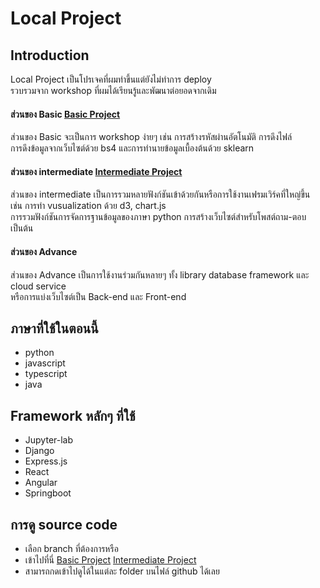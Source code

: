 # Local Project

## Introduction
Local Project เป็นโปรเจคที่ผมทำขึ้นแต่ยังไม่ทำการ deploy <br />
รวบรวมจาก workshop ที่ผมได้เรียนรู้และพัฒนาต่อยอดจากเดิม <br />

#### ส่วนของ Basic [Basic Project](https://github.com/yoobukung/local_project/tree/basic)
ส่วนของ Basic จะเป็นการ workshop ง่ายๆ เช่น การสร้างรหัสผ่านอัตโนมัติ การดึงไฟล์ <br />
การดึงข้อมูลจากเว็บไซต์ด้วย bs4 และการทำนายข้อมูลเบื้องต้นด้วย sklearn <br />

#### ส่วนของ intermediate [Intermediate Project](https://github.com/yoobukung/local_project/tree/intermediate)
ส่วนของ intermediate เป็นการรวมหลายฟังก์ชันเข้าด้วยกันหรือการใช้งานเฟรมเวิร์คที่ใหญ่ขึ้น <br />
เช่น การทำ vusualization ด้วย d3, chart.js  <br />
การรวมฟังก์ชันการจัดการฐานข้อมูลของภาษา python การสร้างเว็บไซต์สำหรับโพสต์ถาม-ตอบ เป็นต้น <br />

#### ส่วนของ Advance
ส่วนของ Advance เป็นการใช้งานร่วมกันหลายๆ ทั้ง library database framework และ cloud service <br />
หรือการแบ่งเว็บไซต์เป็น Back-end และ Front-end  <br />

## ภาษาที่ใช้ในตอนนี้
- python
- javascript
- typescript
- java

## Framework หลักๆ ที่ใช้
- Jupyter-lab
- Django
- Express.js
- React
- Angular
- Springboot

## การดู source code
- เลือก branch ที่ต้องการหรือ
- เข้าไปที่นี่ [Basic Project](https://github.com/yoobukung/local_project/tree/basic)   [Intermediate Project](https://github.com/yoobukung/local_project/tree/intermediate)
- สามารถกดเข้าไปดูได้ในแต่ละ folder บนไฟล์ github ได้เลย

